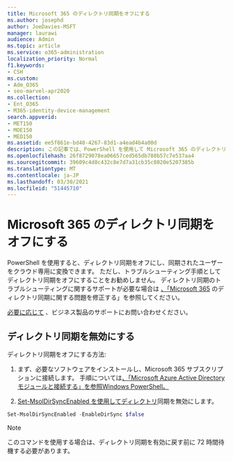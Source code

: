 ```yaml
---
title: Microsoft 365 のディレクトリ同期をオフにする
ms.author: josephd
author: JoeDavies-MSFT
manager: laurawi
audience: Admin
ms.topic: article
ms.service: o365-administration
localization_priority: Normal
f1.keywords:
- CSH
ms.custom:
- Adm_O365
- seo-marvel-apr2020
ms.collection:
- Ent_O365
- M365-identity-device-management
search.appverid:
- MET150
- MOE150
- MED150
ms.assetid: ee5f861e-bd48-4267-83d1-a4ead4b4a00d
description: この記事では、PowerShell を使用して Microsoft 365 のディレクトリ同期をオフにする方法について説明します。
ms.openlocfilehash: 26f8729078ea06657ced565db780b57c7e537aa4
ms.sourcegitcommit: 39609c4d8c432c8e7d7a31cb35c8020e5207385b
ms.translationtype: MT
ms.contentlocale: ja-JP
ms.lasthandoff: 03/30/2021
ms.locfileid: "51445710"
---
```

# <a name="turn-off-directory-synchronization-for-microsoft-365"></a>Microsoft 365 のディレクトリ同期をオフにする
PowerShell を使用すると、ディレクトリ同期をオフにし、同期されたユーザーをクラウド専用に変換できます。 ただし、トラブルシューティング手順としてディレクトリ同期をオフにすることをお勧めしません。 ディレクトリ同期のトラブルシューティングに関するサポートが必要な場合は [、「Microsoft 365](fix-problems-with-directory-synchronization.md) のディレクトリ同期に関する問題を修正する」を参照してください。 
  
[必要に応じて](https://support.office.com/article/32a17ca7-6fa0-4870-8a8d-e25ba4ccfd4b) 、ビジネス製品のサポートにお問い合わせください。
  
## <a name="turn-off-directory-synchronization"></a>ディレクトリ同期を無効にする  
ディレクトリ同期をオフにする方法:
  
1. まず、必要なソフトウェアをインストールし、Microsoft 365 サブスクリプションに接続します。 手順については[、「Microsoft Azure Active Directory モジュールと接続する」を参照Windows PowerShell。](connect-to-microsoft-365-powershell.md#connect-with-the-microsoft-azure-active-directory-module-for-windows-powershell)
    
2. [Set-MsolDirSyncEnabled を使用してディレクトリ](/previous-versions/azure/dn194097(v=azure.100))同期を無効にします。 
    
  ```powershell
  Set-MsolDirSyncEnabled -EnableDirSync $false
  ```

>[!Note]
>このコマンドを使用する場合は、ディレクトリ同期を有効に戻す前に 72 時間待機する必要があります。
>
